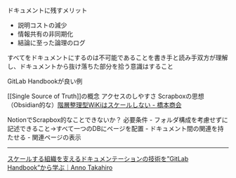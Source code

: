 ドキュメントに残すメリット
- 説明コストの減少
- 情報共有の非同期化
- 結論に至った論理のログ

すべてをドキュメントにするのは不可能であることを書き手と読み手双方が理解し、ドキュメントから抜け落ちた部分を拾う意識はすること

GitLab Handbookが良い例

[[Single Source of Truth]]の概念
アクセスのしやすさ
Scrapboxの思想（Obsidian的な）[階層整理型WiKiはスケールしない - 橋本商会](https://scrapbox.io/shokai/%E9%9A%8E%E5%B1%A4%E6%95%B4%E7%90%86%E5%9E%8BWiKi%E3%81%AF%E3%82%B9%E3%82%B1%E3%83%BC%E3%83%AB%E3%81%97%E3%81%AA%E3%81%84)

NotionでScrapbox的なことできないか？
	必要条件
		- フォルダ構成を考慮せずに記述できること→すべて一つのDBにページを配置
		- ドキュメント間の関連を持たせる
		- 関連ページの表示
	

---
[スケールする組織を支えるドキュメンテーションの技術を”GitLab Handbook”から学ぶ｜Anno Takahiro](https://note.com/takahiroanno/n/n62b962e021d6)

